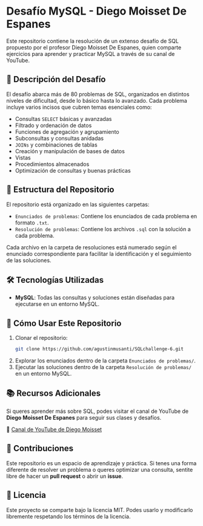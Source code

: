 # Desafío MySQL - Diego Moisset De Espanes

Este repositorio contiene la resolución de un extenso desafío de SQL propuesto por el profesor Diego Moisset De Espanes, quien comparte ejercicios para aprender y practicar MySQL a través de su canal de YouTube.

## 📌 Descripción del Desafío

El desafío abarca más de 80 problemas de SQL, organizados en distintos niveles de dificultad, desde lo básico hasta lo avanzado. Cada problema incluye varios incisos que cubren temas esenciales como:

- Consultas `SELECT` básicas y avanzadas
- Filtrado y ordenación de datos
- Funciones de agregación y agrupamiento
- Subconsultas y consultas anidadas
- `JOINs` y combinaciones de tablas
- Creación y manipulación de bases de datos
- Vistas
- Procedimientos almacenados
- Optimización de consultas y buenas prácticas

## 📂 Estructura del Repositorio

El repositorio está organizado en las siguientes carpetas:

- `Enunciados de problemas`: Contiene los enunciados de cada problema en formato `.txt`.
- `Resolución de problemas`: Contiene los archivos `.sql` con la solución a cada problema.

Cada archivo en la carpeta de resoluciones está numerado según el enunciado correspondiente para facilitar la identificación y el seguimiento de las soluciones.

## 🛠️ Tecnologías Utilizadas

- **MySQL**: Todas las consultas y soluciones están diseñadas para ejecutarse en un entorno MySQL.

## 🚀 Cómo Usar Este Repositorio

1. Clonar el repositorio:
   ```bash
   git clone https://github.com/agustinmusanti/SQLchallenge-6.git
   ```
2. Explorar los enunciados dentro de la carpeta `Enunciados de problemas/`.
3. Ejecutar las soluciones dentro de la carpeta `Resolución de problemas/` en un entorno MySQL.

## 📚 Recursos Adicionales

Si queres aprender más sobre SQL, podes visitar el canal de YouTube de **Diego Moisset De Espanes** para seguir sus clases y desafíos.

📌 [Canal de YouTube de Diego Moisset](https://www.youtube.com/@diegomoissetdeespanes)

## 📩 Contribuciones

Este repositorio es un espacio de aprendizaje y práctica. Si tenes una forma diferente de resolver un problema o queres optimizar una consulta, sentite libre de hacer un **pull request** o abrir un **issue**.

## 📜 Licencia

Este proyecto se comparte bajo la licencia MIT. Podes usarlo y modificarlo libremente respetando los términos de la licencia.

